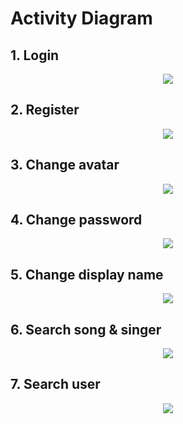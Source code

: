# Activity Diagram

## 1. Login
<p align="center">
  <img src="Untitled%20Diagram-2.jpg">
</p>

## 2. Register
<p align="center">
  <img src="Untitled%20Diagram-3.jpg">
</p>

## 3. Change avatar
<p align="center">
  <img src="Untitled%20Diagram-4.jpg">
</p>

## 4. Change password
<p align="center">
  <img src="Untitled%20Diagram-5.jpg">
</p>

## 5. Change display name
<p align="center">
  <img src="Untitled%20Diagram-6.jpg">
</p>

## 6. Search song & singer
<p align="center">
  <img src="Untitled%20Diagram-7.jpg">
</p>

## 7. Search user
<p align="center">
  <img src="Untitled%20Diagram-8.jpg">
</p>
